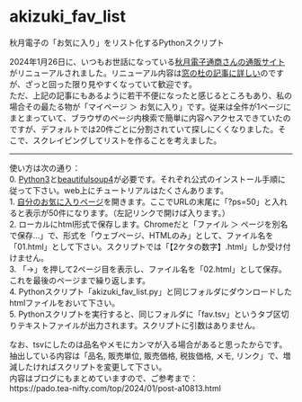 # akizuki_fav_list
秋月電子の「お気に入り」をリスト化するPythonスクリプト

2024年1月26日に、いつもお世話になっている<a href="https://akizukidenshi.com/" target="_blank" rel="noopener">秋月電子通商さんの通販サイト</a>がリニューアルされました。リニューアル内容は<a href="https://forest.watch.impress.co.jp/docs/serial/yajiuma/1564071.html" target="_blank" rel="noopener">窓の杜の記事に詳しい</a>のですが、ざっと回った限り見やすくなっていて歓迎です。<br />
ただ、上記の記事にもあるように若干不便になったと感じるところもあり、私の場合その最たる物が「マイページ ＞ お気に入り」です。従来は全件が1ページにまとまっていて、ブラウザのページ内検索で簡単に内容へアクセスできていたのですが、デフォルトでは20件ごとに分割されていて探しにくくなりました。そこで、スクレイピングしてリストを作ることを考えました。<br />
<hr>
使い方は次の通り：<br />
0. <a href="https://www.python.org/" target="_blank" rel="noopener">Python3</a>と<a href="https://pypi.org/project/beautifulsoup4/" target="_blank" rel="noopener">beautifulsoup4</a>が必要です。それぞれ公式のインストール手順に従って下さい。web上にチュートリアルはたくさんあります。<br />
1. <a href="https://akizukidenshi.com/catalog/customer/bookmark.aspx?ps=50" target="_blank" rel="noopener">自分のお気に入りページ</a>を開きます。ここでURLの末尾に「?ps=50」と入れると表示が50件になります。（左記リンクで開けば入ります。）<br />
2. ローカルにhtml形式で保存します。Chromeだと「ファイル ＞ ページを別名で保存…」で、形式を「ウェブページ、HTMLのみ」として、ファイル名を「01.html」として下さい。スクリプトでは「【2ケタの数字】.html」しか受け付けません。<br />
3. 「→」を押して2ページ目を表示し、ファイル名を「02.html」として保存。これを最後のページまで繰り返します。<br />
4. Pythonスクリプト「akizuki_fav_list.py」と同じフォルダにダウンロードしたhtmlファイルをおいて下さい。<br />
5. Pythonスクリプトを実行すると、同じフォルダに「fav.tsv」というタブ区切りテキストファイルが出力されます。スクリプトに引数はありません。
<p></p>
なお、tsvにしたのは品名やメモにカンマが入る場合があると思ったからです。抽出している内容は「品名, 販売単位, 販売価格, 税抜価格, メモ, リンク」で、増減したければスクリプトを変更して下さい。<br />
内容はブログにもまとめていますので、ご参考まで：<br />
https://pado.tea-nifty.com/top/2024/01/post-a10813.html
